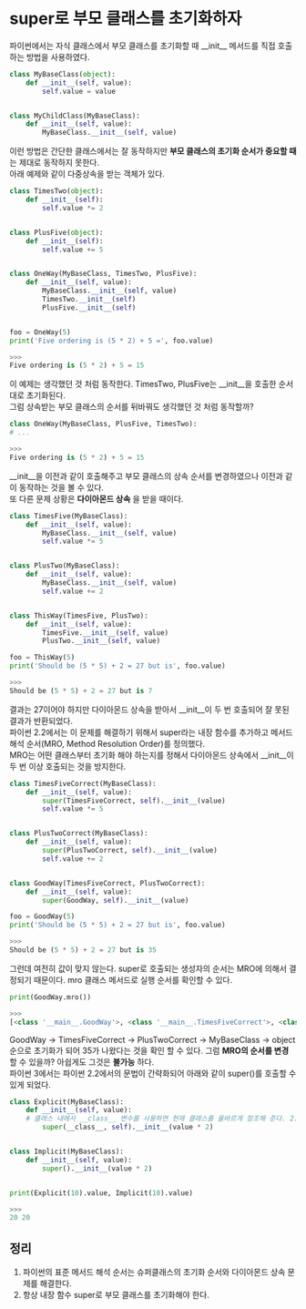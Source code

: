 # super로 부모 클래스를 초기화하자

파이썬에서는 자식 클래스에서 부모 클래스를 초기화할 때 \_\_init\_\_ 메서드를 직접 호출하는 방법을 사용하였다.
```py
class MyBaseClass(object):
    def __init__(self, value):
        self.value = value


class MyChildClass(MyBaseClass):
    def __init__(self, value):
        MyBaseClass.__init__(self, value)
```

이런 방법은 간단한 클래스에서는 잘 동작하지만 __부모 클래스의 초기화 순서가 중요할 때__ 는 제대로 동작하지 못한다. <br>
아래 예제와 같이 다중상속을 받는 객체가 있다.
```py
class TimesTwo(object):
    def __init__(self):
        self.value *= 2


class PlusFive(object):
    def __init__(self):
        self.value += 5


class OneWay(MyBaseClass, TimesTwo, PlusFive):
    def __init__(self, value):
        MyBaseClass.__init__(self, value)
        TimesTwo.__init__(self)
        PlusFive.__init__(self)


foo = OneWay(5)
print('Five ordering is (5 * 2) + 5 =', foo.value)

>>>
Five ordering is (5 * 2) + 5 = 15
```

이 예제는 생각했던 것 처럼 동작한다. TimesTwo,  PlusFive는 \_\_init\_\_을 호출한 순서대로 초기화된다. <br>
그럼 상속받는 부모 클래스의 순서를 뒤바꿔도 생각했던 것 처럼 동작할까?
```py
class OneWay(MyBaseClass, PlusFive, TimesTwo):
# ...

>>>
Five ordering is (5 * 2) + 5 = 15
```

\_\_init\_\_을 이전과 같이 호출해주고 부모 클래스의 상속 순서를 변경하였으나 이전과 같이 동작하는 것을 볼 수 있다. <br>
또 다른 문제 상황은 __다이아몬드 상속__ 을 받을 때이다.
```py
class TimesFive(MyBaseClass):
    def __init__(self, value):
        MyBaseClass.__init__(self, value)
        self.value *= 5


class PlusTwo(MyBaseClass):
    def __init__(self, value):
        MyBaseClass.__init__(self, value)
        self.value += 2


class ThisWay(TimesFive, PlusTwo):
    def __init__(self, value):
        TimesFive.__init__(self, value)
        PlusTwo.__init__(self, value)

foo = ThisWay(5)
print('Should be (5 * 5) + 2 = 27 but is', foo.value)

>>>
Should be (5 * 5) + 2 = 27 but is 7
```

결과는 27이어야 하지만 다이아몬드 상속을 받아서 \_\_init\_\_이 두 번 호출되어 잘 못된 결과가 반환되었다. <br>
파이썬 2.2에서는 이 문제를 해결하기 위해서 super라는 내장 함수를 추가하고 메서드 해석 순서(MRO, Method Resolution Order)를 정의했다. <br>
MRO는 어떤 클래스부터 초기화 해야 하는지를 정해서 다이아몬드 상속에서 \_\_init\_\_이 두 번 이상 호출되는 것을 방지한다.
```py
class TimesFiveCorrect(MyBaseClass):
    def __init__(self, value):
        super(TimesFiveCorrect, self).__init__(value)
        self.value *= 5


class PlusTwoCorrect(MyBaseClass):
    def __init__(self, value):
        super(PlusTwoCorrect, self).__init__(value)
        self.value += 2


class GoodWay(TimesFiveCorrect, PlusTwoCorrect):
    def __init__(self, value):
        super(GoodWay, self).__init__(value)

foo = GoodWay(5)
print('Should be (5 * 5) + 2 = 27 but is', foo.value)

>>>
Should be (5 * 5) + 2 = 27 but is 35
```

그런데 여전히 값이 맞지 않는다. super로 호출되는 생성자의 순서는 MRO에 의해서 결정되기 때문이다. mro 클래스 메서드로 실행 순서를 확인할 수 있다.
```py
print(GoodWay.mro())

>>>
[<class '__main__.GoodWay'>, <class '__main__.TimesFiveCorrect'>, <class '__main__.PlusTwoCorrect'>, <class '__main__.MyBaseClass'>, <class 'object'>]
```

GoodWay -> TimesFiveCorrect -> PlusTwoCorrect -> MyBaseClass -> object 순으로 초기화가 되어 35가 나왔다는 것을 확인 할 수 있다.
그럼 __MRO의 순서를 변경__ 할 수 있을까? 아쉽게도 그것은 __불가능__ 하다. <br>
파이썬 3에서는 파이썬 2.2에서의 문법이 간략화되어 아래와 같이 super()를 호출할 수 있게 되었다.

```py
class Explicit(MyBaseClass):
    def __init__(self, value):
    # 클래스 내에서 __class__ 변수를 사용하면 현재 클래스를 올바르게 참조해 준다. 2.2에서는 사용할 수 없다.
        super(__class__, self).__init__(value * 2)


class Implicit(MyBaseClass):
    def __init__(self, value):
        super().__init__(value * 2)


print(Explicit(10).value, Implicit(10).value)

>>>
20 20
```

## 정리
1. 파이썬의 표준 메서드 해석 순서는 슈퍼클래스의 초기화 순서와 다이아몬드 상속 문제를 해결한다.
2. 항상 내장 함수 super로 부모 클래스를 초기화해야 한다.
